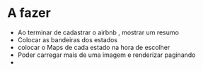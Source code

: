 # A fazer
- Ao terminar de cadastrar o airbnb , mostrar um resumo
- Colocar as bandeiras dos estados
- colocar o Maps de cada estado na hora de escolher
- Poder carregar mais de uma imagem e renderizar paginando
- 